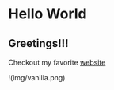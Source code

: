 # Hello World

## Greetings!!!

Checkout my favorite [website](https://duckduckgo.com/)

!(img/vanilla.png)

